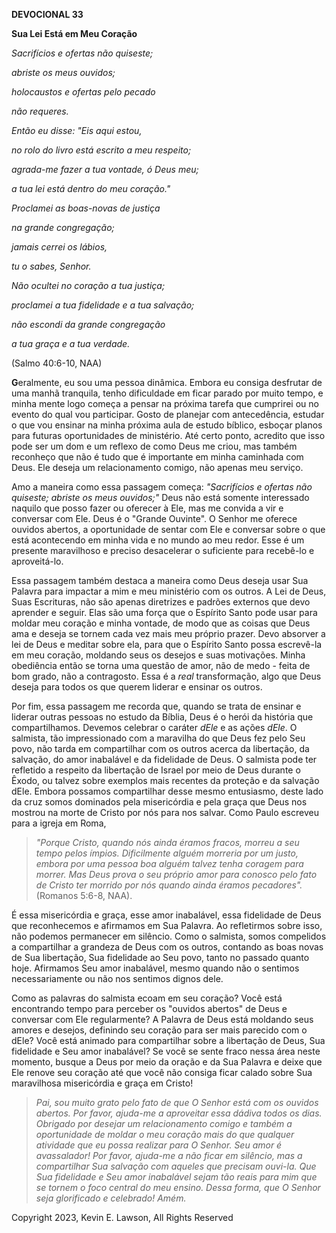 **DEVOCIONAL 33**

**Sua Lei Está em Meu Coração**

*Sacrifícios e ofertas não quiseste;*

*abriste os meus ouvidos;*

*holocaustos e ofertas pelo pecado*

*não requeres.*

*Então eu disse: \"Eis aqui estou,*

*no rolo do livro está escrito a meu respeito;*

*agrada-me fazer a tua vontade, ó Deus meu;*

*a tua lei está dentro do meu coração."*

*Proclamei as boas-novas de justiça*

*na grande congregação;*

*jamais cerrei os lábios,*

*tu o sabes, Senhor.*

*Não ocultei no coração a tua justiça;*

*proclamei a tua fidelidade e a tua salvação;*

*não escondi da grande congregação*

*a tua graça e a tua verdade.*

(Salmo 40:6-10, NAA)

**G**eralmente, eu sou uma pessoa dinâmica. Embora eu consiga desfrutar
de uma manhã tranquila, tenho dificuldade em ficar parado por muito
tempo, e minha mente logo começa a pensar na próxima tarefa que
cumprirei ou no evento do qual vou participar. Gosto de planejar com
antecedência, estudar o que vou ensinar na minha próxima aula de estudo
bíblico, esboçar planos para futuras oportunidades de ministério. Até
certo ponto, acredito que isso pode ser um dom e um reflexo de como Deus
me criou, mas também reconheço que não é tudo que é importante em minha
caminhada com Deus. Ele deseja um relacionamento comigo, não apenas meu
serviço.

Amo a maneira como essa passagem começa: *"Sacrifícios e ofertas não
quiseste; abriste os meus ouvidos;"* Deus não está somente interessado
naquilo que posso fazer ou oferecer à Ele, mas me convida a vir e
conversar com Ele. Deus é o "Grande Ouvinte". O Senhor me oferece
ouvidos abertos, a oportunidade de sentar com Ele e conversar sobre o
que está acontecendo em minha vida e no mundo ao meu redor. Esse é um
presente maravilhoso e preciso desacelerar o suficiente para recebê-lo e
aproveitá-lo.

Essa passagem também destaca a maneira como Deus deseja usar Sua Palavra
para impactar a mim e meu ministério com os outros. A Lei de Deus, Suas
Escrituras, não são apenas diretrizes e padrões externos que devo
aprender e seguir. Elas são uma força que o Espírito Santo pode usar
para moldar meu coração e minha vontade, de modo que as coisas que Deus
ama e deseja se tornem cada vez mais meu próprio prazer. Devo absorver a
lei de Deus e meditar sobre ela, para que o Espírito Santo possa
escrevê-la em meu coração, moldando seus os desejos e suas motivações.
Minha obediência então se torna uma questão de amor, não de medo - feita
de bom grado, não a contragosto. Essa é a *real* transformação, algo que
Deus deseja para todos os que querem liderar e ensinar os outros.

Por fim, essa passagem me recorda que, quando se trata de ensinar e
liderar outras pessoas no estudo da Bíblia, Deus é o herói da história
que compartilhamos. Devemos celebrar o caráter *dEle* e as ações *dEle*.
O salmista, tão impressionado com a maravilha do que Deus fez pelo Seu
povo, não tarda em compartilhar com os outros acerca da libertação, da
salvação, do amor inabalável e da fidelidade de Deus. O salmista pode
ter refletido a respeito da libertação de Israel por meio de Deus
durante o Êxodo, ou talvez sobre exemplos mais recentes da proteção e da
salvação dEle. Embora possamos compartilhar desse mesmo entusiasmo,
deste lado da cruz somos dominados pela misericórdia e pela graça que
Deus nos mostrou na morte de Cristo por nós para nos salvar. Como Paulo
escreveu para a igreja em Roma,

> *"Porque Cristo, quando nós ainda éramos fracos, morreu a seu tempo
> pelos ímpios. Dificilmente alguém morreria por um justo, embora por
> uma pessoa boa alguém talvez tenha coragem para morrer. Mas Deus prova
> o seu próprio amor para conosco pelo fato de Cristo ter morrido por
> nós quando ainda éramos pecadores".* (Romanos 5:6-8, NAA).

É essa misericórdia e graça, esse amor inabalável, essa fidelidade de
Deus que reconhecemos e afirmamos em Sua Palavra. Ao refletirmos sobre
isso, não podemos permanecer em silêncio. Como o salmista, somos
compelidos a compartilhar a grandeza de Deus com os outros, contando as
boas novas de Sua libertação, Sua fidelidade ao Seu povo, tanto no
passado quanto hoje. Afirmamos Seu amor inabalável, mesmo quando não o
sentimos necessariamente ou não nos sentimos dignos dele.

Como as palavras do salmista ecoam em seu coração? Você está encontrando
tempo para perceber os "ouvidos abertos" de Deus e conversar com Ele
regularmente? A Palavra de Deus está moldando seus amores e desejos,
definindo seu coração para ser mais parecido com o dEle? Você está
animado para compartilhar sobre a libertação de Deus, Sua fidelidade e
Seu amor inabalável? Se você se sente fraco nessa área neste momento,
busque a Deus por meio da oração e da Sua Palavra e deixe que Ele renove
seu coração até que você não consiga ficar calado sobre Sua maravilhosa
misericórdia e graça em Cristo!

> *Pai, sou muito grato pelo fato de que O Senhor está com os ouvidos
> abertos. Por favor, ajuda-me a aproveitar essa dádiva todos os dias.
> Obrigado por desejar um relacionamento comigo e também a oportunidade
> de moldar o meu coração mais do que qualquer atividade que eu possa
> realizar para O Senhor. Seu amor é avassalador! Por favor, ajuda-me a
> não ficar em silêncio, mas a compartilhar Sua salvação com aqueles que
> precisam ouvi-la. Que Sua fidelidade e Seu amor inabalável sejam tão
> reais para mim que se tornem o foco central do meu ensino. Dessa
> forma, que O Senhor seja glorificado e celebrado! Amém.*

Copyright 2023, Kevin E. Lawson, All Rights Reserved
